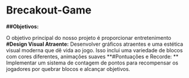 # Brecakout-Game
**##Objetivos:**

O objetivo principal do nosso projeto é proporcionar entretenimento
**#Design Visual Atraente:**
Desenvolver gráficos atraentes e uma estética visual moderna que dê vida ao jogo. Isso inclui uma variedade de blocos com cores diferentes, animações suaves 
**#Pontuações e Recorde: **
Implementar um sistema de contagem de pontos para recompensar os jogadores por quebrar blocos e alcançar objetivos.
 
